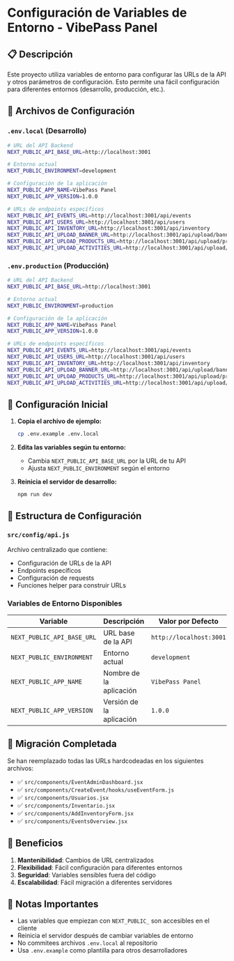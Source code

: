 # Configuración de Variables de Entorno - VibePass Panel

## 📋 Descripción

Este proyecto utiliza variables de entorno para configurar las URLs de la API y otros parámetros de configuración. Esto permite una fácil configuración para diferentes entornos (desarrollo, producción, etc.).

## 🔧 Archivos de Configuración

### `.env.local` (Desarrollo)
```bash
# URL del API Backend
NEXT_PUBLIC_API_BASE_URL=http://localhost:3001

# Entorno actual
NEXT_PUBLIC_ENVIRONMENT=development

# Configuración de la aplicación
NEXT_PUBLIC_APP_NAME=VibePass Panel
NEXT_PUBLIC_APP_VERSION=1.0.0

# URLs de endpoints específicos
NEXT_PUBLIC_API_EVENTS_URL=http://localhost:3001/api/events
NEXT_PUBLIC_API_USERS_URL=http://localhost:3001/api/users
NEXT_PUBLIC_API_INVENTORY_URL=http://localhost:3001/api/inventory
NEXT_PUBLIC_API_UPLOAD_BANNER_URL=http://localhost:3001/api/upload/banner
NEXT_PUBLIC_API_UPLOAD_PRODUCTS_URL=http://localhost:3001/api/upload/products
NEXT_PUBLIC_API_UPLOAD_ACTIVITIES_URL=http://localhost:3001/api/upload/activities
```

### `.env.production` (Producción)
```bash
# URL del API Backend
NEXT_PUBLIC_API_BASE_URL=http://localhost:3001

# Entorno actual
NEXT_PUBLIC_ENVIRONMENT=production

# Configuración de la aplicación
NEXT_PUBLIC_APP_NAME=VibePass Panel
NEXT_PUBLIC_APP_VERSION=1.0.0

# URLs de endpoints específicos
NEXT_PUBLIC_API_EVENTS_URL=http://localhost:3001/api/events
NEXT_PUBLIC_API_USERS_URL=http://localhost:3001/api/users
NEXT_PUBLIC_API_INVENTORY_URL=http://localhost:3001/api/inventory
NEXT_PUBLIC_API_UPLOAD_BANNER_URL=http://localhost:3001/api/upload/banner
NEXT_PUBLIC_API_UPLOAD_PRODUCTS_URL=http://localhost:3001/api/upload/products
NEXT_PUBLIC_API_UPLOAD_ACTIVITIES_URL=http://localhost:3001/api/upload/activities
```

## 🚀 Configuración Inicial

1. **Copia el archivo de ejemplo:**
   ```bash
   cp .env.example .env.local
   ```

2. **Edita las variables según tu entorno:**
   - Cambia `NEXT_PUBLIC_API_BASE_URL` por la URL de tu API
   - Ajusta `NEXT_PUBLIC_ENVIRONMENT` según el entorno

3. **Reinicia el servidor de desarrollo:**
   ```bash
   npm run dev
   ```

## 📁 Estructura de Configuración

### `src/config/api.js`
Archivo centralizado que contiene:
- Configuración de URLs de la API
- Endpoints específicos
- Configuración de requests
- Funciones helper para construir URLs

### Variables de Entorno Disponibles

| Variable | Descripción | Valor por Defecto |
|----------|-------------|-------------------|
| `NEXT_PUBLIC_API_BASE_URL` | URL base de la API | `http://localhost:3001` |
| `NEXT_PUBLIC_ENVIRONMENT` | Entorno actual | `development` |
| `NEXT_PUBLIC_APP_NAME` | Nombre de la aplicación | `VibePass Panel` |
| `NEXT_PUBLIC_APP_VERSION` | Versión de la aplicación | `1.0.0` |

## 🔄 Migración Completada

Se han reemplazado todas las URLs hardcodeadas en los siguientes archivos:

- ✅ `src/components/EventAdminDashboard.jsx`
- ✅ `src/components/CreateEvent/hooks/useEventForm.js`
- ✅ `src/components/Usuarios.jsx`
- ✅ `src/components/Inventario.jsx`
- ✅ `src/components/AddInventoryForm.jsx`
- ✅ `src/components/EventsOverview.jsx`

## 🎯 Beneficios

1. **Mantenibilidad**: Cambios de URL centralizados
2. **Flexibilidad**: Fácil configuración para diferentes entornos
3. **Seguridad**: Variables sensibles fuera del código
4. **Escalabilidad**: Fácil migración a diferentes servidores

## 📝 Notas Importantes

- Las variables que empiezan con `NEXT_PUBLIC_` son accesibles en el cliente
- Reinicia el servidor después de cambiar variables de entorno
- No commitees archivos `.env.local` al repositorio
- Usa `.env.example` como plantilla para otros desarrolladores

